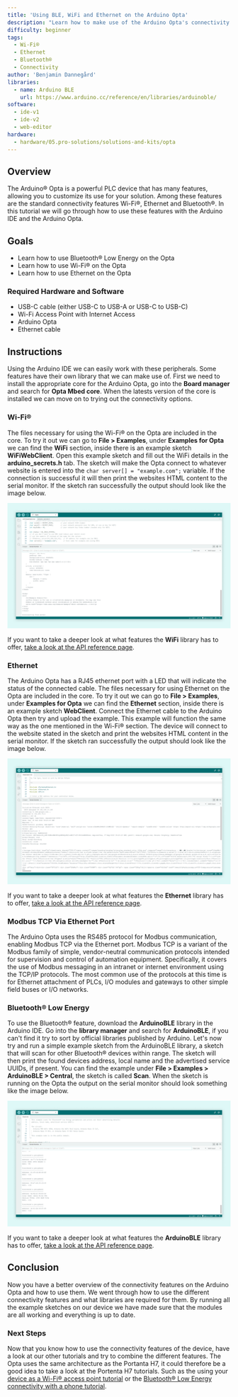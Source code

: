```yaml
---
title: 'Using BLE, WiFi and Ethernet on the Arduino Opta'
description: "Learn how to make use of the Arduino Opta's connectivity features"
difficulty: beginner
tags:
  - Wi-Fi®
  - Ethernet
  - Bluetooth®
  - Connectivity
author: 'Benjamin Dannegård'
libraries:
  - name: Arduino BLE
    url: https://www.arduino.cc/reference/en/libraries/arduinoble/
software:
  - ide-v1
  - ide-v2
  - web-editor
hardware:
  - hardware/05.pro-solutions/solutions-and-kits/opta
---
```


## Overview

The Arduino® Opta is a powerful PLC device that has many features, allowing you to customize its use for your solution. Among these features are the standard connectivity features Wi-Fi®, Ethernet and Bluetooth®. In this tutorial we will go through how to use these features with the Arduino IDE and the Arduino Opta.

## Goals

- Learn how to use Bluetooth® Low Energy on the Opta
- Learn how to use Wi-Fi® on the Opta
- Learn how to use Ethernet on the Opta

### Required Hardware and Software

- USB-C cable (either USB-C to USB-A or USB-C to USB-C)
- Wi-Fi Access Point with Internet Access
- Arduino Opta
- Ethernet cable

## Instructions

Using the Arduino IDE we can easily work with these peripherals. Some features have their own library that we can make use of. First we need to install the appropriate core for the Arduino Opta, go into the **Board manager** and search for **Opta Mbed core**. When the latests version of the core is installed we can move on to trying out the connectivity options.

### Wi-Fi®

The files necessary for using the Wi-Fi® on the Opta are included in the core. To try it out we can go to **File > Examples**, under **Examples for Opta** we can find the **WiFi** section, inside there is an example sketch **WiFiWebClient**. Open this example sketch and fill out the WiFi details in the **arduino_secrets.h** tab. The sketch will make the Opta connect to whatever website is entered into the `char server[] = "example.com";` variable. If the connection is successful it will then print the websites HTML content to the serial monitor. If the sketch ran successfully the output should look like the image below.

![Running WiFi sketch on the Opta in the Arduino IDE](assets/opta-wifi.png)

If you want to take a deeper look at what features the **WiFi** library has to offer, [take a look at the API reference page](https://www.arduino.cc/reference/en/libraries/wifi/).

### Ethernet

The Arduino Opta has a RJ45 ethernet port with a LED that will indicate the status of the connected cable. The files necessary for using Ethernet on the Opta are included in the core. To try it out we can go to **File > Examples**, under **Examples for Opta** we can find the **Ethernet** section, inside there is an example sketch **WebClient**. Connect the Ethernet cable to the Arduino Opta then try and upload the example. This example will function the same way as the one mentioned in the Wi-Fi® section. The device will connect to the website stated in the sketch and print the websites HTML content in the serial monitor. If the sketch ran successfully the output should look like the image below.

![Running the Ethernet sketch on the Opta in the Arduino IDE](assets/opta-ethernet.png)

If you want to take a deeper look at what features the **Ethernet** library has to offer, [take a look at the API reference page](https://www.arduino.cc/reference/en/libraries/ethernet/).

### Modbus TCP Via Ethernet Port

The Arduino Opta uses the RS485 protocol for Modbus communication, enabling Modbus TCP via the Ethernet port. Modbus TCP is a variant of the Modbus family of simple, vendor-neutral communication protocols intended for supervision and control of automation equipment. Specifically, it covers the use of Modbus messaging in an intranet or internet environment using the TCP/IP protocols. The most common use of the protocols at this time is for Ethernet attachment of PLCs, I/O modules and gateways to other simple field buses or I/O networks.

### Bluetooth® Low Energy

To use the Bluetooth® feature, download the **ArduinoBLE** library in the Arduino IDE. Go into the **library manager** and search for **ArduinoBLE**, if you can't find it try to sort by official libraries published by Arduino. Let's now try and run a simple example sketch from the ArduinoBLE library, a sketch that will scan for other Bluetooth® devices within range. The sketch will then print the found devices address, local name and the advertised service UUIDs, if present. You can find the example under **File > Examples > ArduinoBLE > Central**, the sketch is called **Scan**. When the sketch is running on the Opta the output on the serial monitor should look something like the image below.

![Bluetooth® sketch running on the Opta](assets/opta-ble.png)

If you want to take a deeper look at what features the **ArduinoBLE** library has to offer, [take a look at the API reference page](https://www.arduino.cc/reference/en/libraries/arduinoble/).

## Conclusion

Now you have a better overview of the connectivity features on the Arduino Opta and how to use them. We went through how to use the different connectivity features and what libraries are required for them. By running all the example sketches on our device we have made sure that the modules are all working and everything is up to date.

### Next Steps

Now that you know how to use the connectivity features of the device, have a look at our other tutorials and try to combine the different features. The Opta uses the same architecture as the Portanta H7, it could therefore be a good idea to take a look at the Portenta H7 tutorials. Such as the using your [device as a Wi-Fi® access point tutorial](https://docs.arduino.cc/tutorials/portenta-h7/wifi-access-point) or the [Bluetooth® Low Energy connectivity with a phone tutorial](https://docs.arduino.cc/tutorials/portenta-h7/ble-connectivity).

